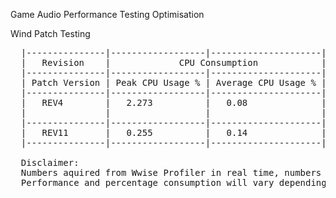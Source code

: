 Game Audio Performance Testing Optimisation <p>
  Wind Patch Testing
  <pre>
  |---------------|------------------|---------------------|------|--------|-----|------|-------------|-----------|-------------|----------|--------------|
  |   Revision    |             CPU Consumption            |     Output Type     |            Controllable Parameters           | Activation Methodology  |
  |---------------|------------------|---------------------|------|--------|-----|------|-------------|-----------|-------------|----------|--------------|
  | Patch Version | Peak CPU Usage % | Average CPU Usage % | Mono | Stereo | 5.1 | Gain | wind Force  | Direction | Temperature | One Shot |  Continuous  |
  |---------------|------------------|---------------------|------|--------|-----|------|-------------|-----------|-------------|----------|--------------|
  |   REV4        |   2.273          |   0.08              | Dual |        |     |  Y   |             |           |             |          |      Y       |
  |               |                  |                     | Mono |        |     |      |             |           |             |          |              |
  |---------------|------------------|---------------------|------|--------|-----|------|-------------|-----------|-------------|----------|--------------| 
  |   REV11       |   0.255          |   0.14              |      |   Y    |     |  Y   |      Y      |           |      Y      |          |      Y       |
  |---------------|------------------|---------------------|------|--------|-----|------|-------------|-----------|-------------|----------|--------------|
  
  Disclaimer:
  Numbers aquired from Wwise Profiler in real time, numbers provided guidance only.
  Performance and percentage consumption will vary depending on the hardware specifications of the host system.
</pre>
